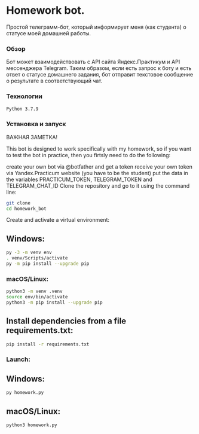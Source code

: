 # Homework bot.
Простой телеграмм-бот, который информирует меня (как студента) о статусе моей домашней работы.

### Обзор
Бот может взаимодействовать с API сайта Яндекс.Практикум и API мессенджера Telegram. Таким образом, если есть запрос к боту и есть ответ о статусе домашнего задания, бот отправит текстовое сообщение о результате в соответствующий чат.

### Технологии
```sh
Python 3.7.9
```
### Установка и запуск

ВАЖНАЯ ЗАМЕТКА!

This bot is designed to work specifically with my homework, so if you want to test the bot in practice, then you firtsly need to do the following:

create your own bot via @botfather and get a token
receive your own token via Yandex.Practicum website (you have to be the student)
put the data in the variables PRACTICUM_TOKEN, TELEGRAM_TOKEN and TELEGRAM_CHAT_ID
Clone the repository and go to it using the command line:

```sh
git clone 
cd homework_bot
```
Create and activate a virtual environment:

## Windows:

```sh
py -3 -m venv env
. venv/Scripts/activate 
py -m pip install --upgrade pip
```
### macOS/Linux:

```sh
python3 -m venv .venv
source env/bin/activate
python3 -m pip install --upgrade pip
```

## Install dependencies from a file requirements.txt:

```sh
pip install -r requirements.txt
```

### Launch:

## Windows:

```sh
py homework.py 
```
## macOS/Linux:

```sh
python3 homework.py 
```
